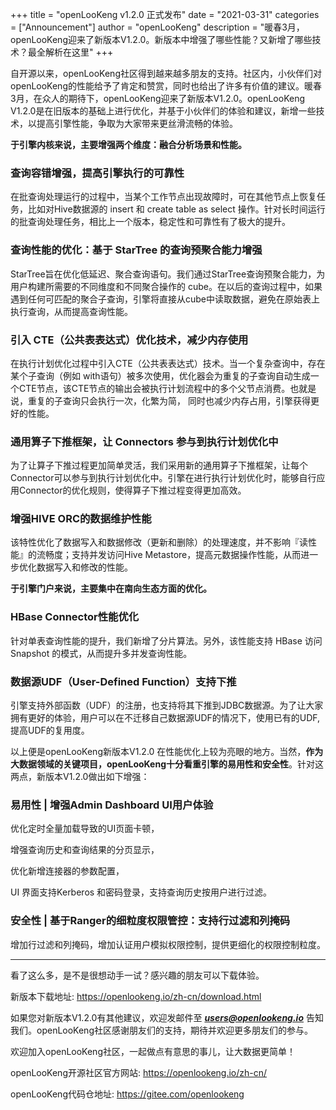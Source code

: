 +++
title = "openLooKeng v1.2.0 正式发布"
date = "2021-03-31"
categories = ["Announcement"]
author = "openLooKeng"
description = "暖春3月，openLooKeng迎来了新版本V1.2.0。新版本中增强了哪些性能？又新增了哪些技术？最全解析在这里"
+++

自开源以来，openLooKeng社区得到越来越多朋友的支持。社区内，小伙伴们对openLooKeng的性能给予了肯定和赞赏，同时也给出了许多有价值的建议。暖春3月，在众人的期待下，openLooKeng迎来了新版本V1.2.0。openLooKeng V1.2.0是在旧版本的基础上进行优化，并基于小伙伴们的体验和建议，新增一些技术，以提高引擎性能，争取为大家带来更丝滑流畅的体验。

<strong> 于引擎内核来说，主要增强两个维度：融合分析场景和性能。</strong>

### 查询容错增强，提高引擎执行的可靠性

在批查询处理运行的过程中，当某个工作节点出现故障时，可在其他节点上恢复任务，比如对Hive数据源的 insert 和 create table as select 操作。针对长时间运行的批查询处理任务，相比上一个版本，稳定性和可靠性有了极大的提升。

### 查询性能的优化：基于 StarTree 的查询预聚合能力增强

StarTree旨在优化低延迟、聚合查询语句。我们通过StarTree查询预聚合能力，为用户构建所需要的不同维度和不同聚合操作的 cube。在以后的查询过程中，如果遇到任何可匹配的聚合子查询，引擎将直接从cube中读取数据，避免在原始表上执行查询，从而提高查询性能。

### 引入 CTE（公共表表达式）优化技术，减少内存使用

在执行计划优化过程中引入CTE（公共表表达式）技术。当一个复杂查询中，存在某个子查询（例如 with语句）被多次使用，优化器会为重复的子查询自动生成一个CTE节点，该CTE节点的输出会被执行计划流程中的多个父节点消费。也就是说，重复的子查询只会执行一次，化繁为简， 同时也减少内存占用，引擎获得更好的性能。

### 通用算子下推框架，让 Connectors 参与到执行计划优化中

为了让算子下推过程更加简单灵活，我们采用新的通用算子下推框架，让每个Connector可以参与到执行计划优化中。引擎在进行执行计划优化时，能够自行应用Connector的优化规则，使得算子下推过程变得更加高效。

### 增强HIVE ORC的数据维护性能

该特性优化了数据写入和数据修改（更新和删除）的处理速度，并不影响『读性能』的流畅度；支持并发访问Hive Metastore，提高元数据操作性能，从而进一步优化数据写入和修改的性能。

<strong> 于引擎门户来说，主要集中在南向生态方面的优化。</strong>

### HBase Connector性能优化

针对单表查询性能的提升，我们新增了分片算法。另外，该性能支持 HBase 访问 Snapshot 的模式，从而提升多并发查询性能。

### 数据源UDF（User-Defined Function）支持下推

引擎支持外部函数（UDF）的注册，也支持将其下推到JDBC数据源。为了让大家拥有更好的体验，用户可以在不迁移自己数据源UDF的情况下，使用已有的UDF, 提高UDF的复用度。

以上便是openLooKeng新版本V1.2.0 在性能优化上较为亮眼的地方。当然，<b>作为大数据领域的关键项目，openLooKeng十分看重引擎的易用性和安全性</b>。针对这两点，新版本V1.2.0做出如下增强： 

### 易用性 | 增强Admin Dashboard UI用户体验

优化定时全量加载导致的UI页面卡顿，

增强查询历史和查询结果的分页显示，

优化新增连接器的参数配置，

UI 界面支持Kerberos 和密码登录，支持查询历史按用户进行过滤。


### 安全性 | 基于Ranger的细粒度权限管控：支持行过滤和列掩码

增加行过滤和列掩码，增加认证用户模拟权限控制，提供更细化的权限控制粒度。

---

看了这么多，是不是很想动手一试？感兴趣的朋友可以下载体验。

新版本下载地址:
<https://openlookeng.io/zh-cn/download.html>

如果您对新版本V1.2.0有其他建议，欢迎发邮件至 <b><i>users@openlookeng.io</i></b> 告知我们。openLooKeng社区感谢朋友们的支持，期待并欢迎更多朋友们的参与。

欢迎加入openLooKeng社区，一起做点有意思的事儿，让大数据更简单！

openLooKeng开源社区官方网站:
<https://openlookeng.io/zh-cn/>

openLooKeng代码仓地址: 
<https://gitee.com/openlookeng>
